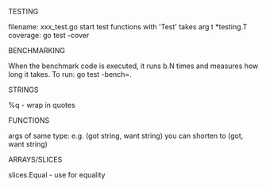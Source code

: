 TESTING

filename: xxx_test.go
start test functions with 'Test'
takes arg t *testing.T
coverage: go test -cover

BENCHMARKING

When the benchmark code is executed, it runs b.N times and measures how long it takes.
To run: go test -bench=.


STRINGS

%q - wrap in quotes


FUNCTIONS

args of same type: e.g. (got string, want string) you can shorten to (got, want string)

ARRAYS/SLICES

slices.Equal - use for equality
